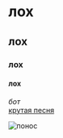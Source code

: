 # **лох**    
## **лох**    
### **лох**
#### **лох**    
_бот_   
[крутая песня](https://www.youtube.com/watch?v=d8IJpspU2m0)     
  
![понос](https://github.com/jon/coolproject/raw/master/image/image.png)    

